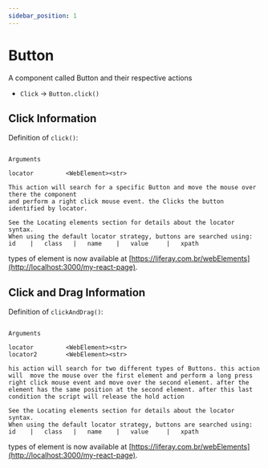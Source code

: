 ```yaml
---
sidebar_position: 1
---
```


# Button

A component called Button and their respective actions

- `Click` → `Button.click()`

## Click Information

Definition of `click()`:

```click()

Arguments

locator         <WebElement><str>

This action will search for a specific Button and move the mouse over there the component
and perform a right click mouse event. the Clicks the button identified by locator.

See the Locating elements section for details about the locator syntax. 
When using the default locator strategy, buttons are searched using:
id    |   class   |   name    |   value     |   xpath
```

types of element is now available at [https://liferay.com.br/webElements](http://localhost:3000/my-react-page).

## Click and Drag Information

Definition of `clickAndDrag()`:

```clickAndDrag ()

Arguments

locator         <WebElement><str>
locator2        <WebElement><str>

his action will search for two different types of Buttons. this action will  move the mouse over the first element and perform a long press right click mouse event and move over the second element. after the element has the same position at the second element. after this last condition the script will release the hold action

See the Locating elements section for details about the locator syntax. 
When using the default locator strategy, buttons are searched using:
id    |   class   |   name    |   value     |   xpath
```

types of element is now available at [https://liferay.com.br/webElements](http://localhost:3000/my-react-page).